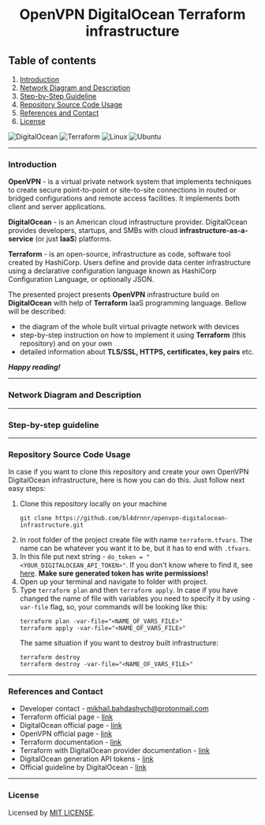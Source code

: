 <h1 align="center">
    OpenVPN DigitalOcean Terraform infrastructure
</h1>

## Table of contents
1. [Introduction](#introduction)
2. [Network Diagram and Description](#network-diagram-and-description)
3. [Step-by-Step Guideline](#step-by-step-guideline)
4. [Repository Source Code Usage](#repository-source-code-usage)
5. [References and Contact](#references-and-contact)
6. [License](#license)

![DigitalOcean](https://img.shields.io/badge/DigitalOcean-%230167ff.svg?style=for-the-badge&logo=digitalOcean&logoColor=white)
![Terraform](https://img.shields.io/badge/terraform-%235835CC.svg?style=for-the-badge&logo=terraform&logoColor=white)
![Linux](https://img.shields.io/badge/Linux-FCC624?style=for-the-badge&logo=linux&logoColor=black)
![Ubuntu](https://img.shields.io/badge/Ubuntu-E95420?style=for-the-badge&logo=ubuntu&logoColor=white)

---

### Introduction

**OpenVPN** - is a virtual private network system that implements techniques to create secure point-to-point or site-to-site connections in routed or bridged configurations and remote access facilities. It implements both client and server applications.

**DigitalOcean** - is an American cloud infrastructure provider. DigitalOcean provides developers, startups, and SMBs with cloud **infrastructure-as-a-service** (or just **IaaS**) platforms.

**Terraform** - is an open-source, infrastructure as code, software tool created by HashiCorp. Users define and provide data center infrastructure using a declarative configuration language known as HashiCorp Configuration Language, or optionally JSON.

The presented project presents **OpenVPN** infrastructure build on **DigitalOcean** with help of **Terraform** IaaS programming language. Bellow will be described:

- the diagram of the whole built virtual privagte network with devices
- step-by-step instruction on how to implement it using **Terraform** (this repository) and on your own
- detailed information about **TLS/SSL, HTTPS, certificates, key pairs** etc.

_**Happy reading!**_

---

### Network Diagram and Description

---

### Step-by-step guideline

---

### Repository Source Code Usage

In case if you want to clone this repository and create your own OpenVPN DigitalOcean infrastructure, here is how you can do this.
Just follow next easy steps:

1. Clone this repository locally on your machine
    ```
    git clone https://github.com/bl4drnnr/openvpn-digitalocean-infrastructure.git
    ```
2. In root folder of the project create file with name `terraform.tfvars`. The name can be whatever you want it to be, but it has to end with `.tfvars`.
3. In this file put next string - `do_token = "<YOUR_DIGITALOCEAN_API_TOKEN>"`. If you don't know where to find it, see [here](https://docs.digitalocean.com/reference/api/create-personal-access-token/). **Make sure generated token has write permissions!**
4. Open up your terminal and navigate to folder with project.
5. Type `terraform plan` and then `terraform apply`. In case if you have changed the name of file with variables you need to specify it by using `-var-file` flag, so, your commands will be looking like this:
    ```
    terraform plan -var-file="<NAME_OF_VARS_FILE>"
    terraform apply -var-file="<NAME_OF_VARS_FILE>"
    ```
    The same situation if you want to destroy built infrastructure:
    ```
    terraform destroy
    terraform destroy -var-file="<NAME_OF_VARS_FILE>"
    ```

---

### References and Contact

- Developer contact - [mikhail.bahdashych@protonmail.com](mailto:mikhail.bahdashych@protonmail.com)
- Terraform official page - [link](https://www.terraform.io/)
- DigitalOcean official page - [link](https://www.digitalocean.com/)
- OpenVPN official page - [link](https://openvpn.net/)
- Terraform documentation - [link](https://developer.hashicorp.com/terraform)
- Terraform with DigitalOcean provider documentation - [link](https://registry.terraform.io/providers/digitalocean/digitalocean/latest/docs)
- DigitalOcean generation API tokens - [link](https://docs.digitalocean.com/reference/api/create-personal-access-token/)
- Official guideline by DigitalOcean - [link](https://www.digitalocean.com/community/tutorials/how-to-set-up-and-configure-an-openvpn-server-on-ubuntu-20-04)

---

### License

Licensed by [MIT LICENSE](LICENSE).

